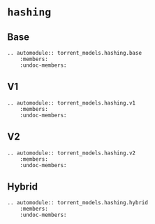 # `hashing`

## Base

```{eval-rst}
.. automodule:: torrent_models.hashing.base
    :members:
    :undoc-members:
``` 

## V1

```{eval-rst}
.. automodule:: torrent_models.hashing.v1
    :members:
    :undoc-members:
``` 

## V2

```{eval-rst}
.. automodule:: torrent_models.hashing.v2
    :members:
    :undoc-members:
``` 

## Hybrid

```{eval-rst}
.. automodule:: torrent_models.hashing.hybrid
    :members:
    :undoc-members:
``` 